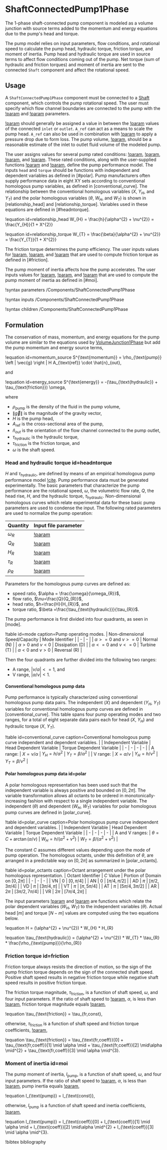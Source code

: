 # ShaftConnectedPump1Phase

The 1-phase shaft-connected pump component is modeled as a volume junction with source terms added to the momentum and energy equations due to the pump's head and torque.

The pump model relies on input parameters, flow conditions, and rotational speed to calculate the pump head, hydraulic torque, friction torque, and moment of inertia. Pump head and hydraulic torque are used in source terms to affect flow conditions coming out of the pump. Net torque (sum of hydraulic and friction torques) and moment of inertia are sent to the connected `Shaft` component and affect the rotational speed.

## Usage

A `ShaftConnectedPump1Phase` component must be connected to a [Shaft](Shaft.md) component, which controls the pump rotational speed. The user must specify which flow channel boundaries are connected to the pump with the [!param](/Components/ShaftConnectedPump1Phase/inlet) and [!param](/Components/ShaftConnectedPump1Phase/outlet) parameters.

[!param](/Components/ShaftConnectedPump1Phase/A_ref) should generally be assigned a value in between the [!param](/Components/FlowChannel1Phase/A) values of the connected `inlet` or `outlet`. `A_ref` can act as a means to scale the pump head. `A_ref` can also be used in combination with [!param](/Components/ShaftConnectedPump1Phase/K) to apply a pressure drop due to form loss.  The pump volume, [!param](/Components/ShaftConnectedPump1Phase/volume), should be a reasonable estimate of the inlet to outlet fluid volume of the modeled pump.

The user assigns values for several pump rated conditions: [!param](/Components/ShaftConnectedPump1Phase/omega_rated), [!param](/Components/ShaftConnectedPump1Phase/volumetric_rated), [!param](/Components/ShaftConnectedPump1Phase/head_rated), and [!param](/Components/ShaftConnectedPump1Phase/torque_rated). These rated conditions, along with the user-supplied functions [!param](/Components/ShaftConnectedPump1Phase/head) and [!param](/Components/ShaftConnectedPump1Phase/torque_hydraulic), define the pump performance model. The inputs `head` and `torque` should be functions with independent and dependent variables as defined in [#polar]. Pump manufacturers often supply performance data in eight XY sets according to conventional homologous pump variables, as defined in [conventional_curve]. The relationship between the conventional homologous variables ($X$, $Y_{H}$, and $Y_{T}$) and the polar homologous variables ($\theta$, $W_{H}$, and $W_{T}$) is shown in [relationship_head] and [relationship_torque]. Variables used in these equations are defined in [#headntorque].

!equation id=relationship_head
W_{H} = \frac{h}{\alpha^{2} + \nu^{2}} = \frac{Y_{H}}{1 + X^{2}}

!equation id=relationship_torque
W_{T} = \frac{\beta}{\alpha^{2} + \nu^{2}} = \frac{Y_{T}}{1 + X^{2}}

The friction torque determines the pump efficiency. The user inputs values for [!param](/Components/ShaftConnectedPump1Phase/tau_fr_coeff), [!param](/Components/ShaftConnectedPump1Phase/tau_fr_const), and [!param](/Components/ShaftConnectedPump1Phase/speed_cr_fr) that are used to compute friction torque as defined in [#friction].

The pump moment of inertia affects how the pump accelerates. The user inputs values for [!param](/Components/ShaftConnectedPump1Phase/inertia_coeff), [!param](/Components/ShaftConnectedPump1Phase/inertia_const), and [!param](/Components/ShaftConnectedPump1Phase/speed_cr_I) that are used to compute the pump moment of inertia as defined in [#moi].

!syntax parameters /Components/ShaftConnectedPump1Phase

!syntax inputs /Components/ShaftConnectedPump1Phase

!syntax children /Components/ShaftConnectedPump1Phase

## Formulation

The conservation of mass, momentum, and energy equations for the pump volume are similar to the equations used by [VolumeJunction1Phase](VolumeJunction1Phase.md) but add the pump momentum and energy source terms,

!equation id=momentum_source
S^{\text{momentum}} = \rho_{\text{pump}} \left \| \vec{g} \right \| H A_{\text{ref}} \cdot \hat{n}_{out},

and

!equation id=energy_source
S^{\text{energy}} = -(\tau_{\text{hydraulic}} + \tau_{\text{friction}}) \omega,


where

- $\rho_{\text{pump}}$ is the density of the fluid in the pump volume,
- $\left \| \vec{g} \right \|$ is the magnitude of the gravity vector,
- $H$ is the pump head,
- $A_{\text{ref}}$ is the cross-sectional area of the pump,
- $\hat{n}_{out}$ is the orientation of the flow channel connected to the pump outlet,
- $\tau_{\text{hydraulic}}$ is the hydraulic torque,
- $\tau_{\text{friction}}$ is the friction torque, and
- $\omega$ is the shaft speed.

### Head and hydraulic torque id=headntorque

$H$ and $\tau_{\text{hydraulic}}$, are defined by means of an empirical homologous pump performance model [!cite](CentrifugalPump). Pump performance data must be generated experimentally. The basic parameters that characterize the pump performance are the rotational speed, $\omega$, the volumetric flow rate, $Q$, the head rise, $H$, and the hydraulic torque, $\tau_{\text{hydraulic}}$. Non-dimensional homologous curves which relate experimental data for these basic pump parameters are used to condense the input. The following rated  parameters are used to normalize the pump operation:

| Quantity | Input file parameter |
| - | - |
| $\omega_{R}$ | [!param](/Components/ShaftConnectedPump1Phase/omega_rated) |
| $Q_{R}$ | [!param](/Components/ShaftConnectedPump1Phase/volumetric_rated) |
| $H_{R}$ | [!param](/Components/ShaftConnectedPump1Phase/head_rated) |
| $\tau_{R}$ | [!param](/Components/ShaftConnectedPump1Phase/torque_rated) |
| $\rho_{R}$ | [!param](/Components/ShaftConnectedPump1Phase/density_rated) |

Parameters for the homologous pump curves are defined as:

- speed ratio, $\alpha = \frac{\omega}{\omega_{R}}$,
- flow ratio, $\nu=\frac{Q}{Q_{R}}$,
- head ratio, $h=\frac{H}{H_{R}}$, and
- torque ratio, $\beta =\frac{\tau_{\text{hydraulic}}}{\tau_{R}}$.

The pump performance is first divided into four quadrants, as seen in [mode].

!table id=mode caption=Pump operating modes.
| Non-dimensional Speed/Capacity | Mode Identifier |
| - | - |
| $\alpha >= 0$ and $\nu >= 0$ | Normal (N) |
| $\alpha > 0$ and $\nu < 0$ | Dissipation (D) |
| $\alpha <= 0$ and $\nu <= 0$ | Turbine (T) |
| $\alpha < 0$ and $\nu > 0$ | Reversal (R) |

Then the four quadrants are further divided into the following two ranges:

- A range, $|\nu / \alpha| <= 1$, and
- V range, $|\alpha / \nu| < 1$.

#### Conventional homologous pump data

Pump performance is typically characterized using conventional homologous pump data pairs. The independent ($X$) and dependent ($Y_{H}$, $Y_{T}$) variables for conventional homologous pump curves are defined in [conventional_curve].  This table spans four pump operating modes and two ranges, for a total of eight separate data pairs each for head ($X$, $Y_{H}$) and hydraulic torque ($X$, $Y_{T}$).

!table id=conventional_curve caption=Conventional homologous pump curve independent and dependent variables.
| | Independent Variable | Head Dependent Variable | Torque Dependent Variable |
| - | - | - | - |
| A range: | $X = \nu / \alpha$ | $Y_{H} = h / \alpha^{2}$ | $Y_{T} = \beta / \alpha^{2}$ |
| V range: | $X = \alpha / \nu$ | $Y_{H} = h / \nu^{2}$ | $Y_{T} = \beta / \nu^{2}$ |

#### Polar homologous pump data id=polar

A polar homologous representation has been used such that the independent variable is always positive and bounded on $[0, 2\pi]$. The variable transformation allows all octants to be ordered in monotonically-increasing fashion with respect to a single independent variable. The independent ($\theta$) and dependent ($W_{H}$, $W_{T}$) variables for polar homologous pump curves are defined in [polar_curve].

!table id=polar_curve caption=Polar homologous pump curve independent and dependent variables.
| | Independent Variable | Head Dependent Variable | Torque Dependent Variable |
| - | - | - | - |
| A and V ranges: | $\theta = C + \arctan(\alpha / \nu)$ | $W_{H} = h / (\alpha^{2} +\nu^{2})$ | $W_{T} = \beta / (\alpha^{2} +\nu^{2})$ |

The constant $C$ assumes different values depending upon the mode of pump operation. The homologous octants, under this definition of $\theta$, are arranged in a predictable way on
$[0,2\pi]$ as summarized in [polar_octants].

!table id=polar_octants caption=Octant arrangement under the polar homologous representation.
| Octant Identifier | $C$ Value | Portion of Domain on $[0,2\pi]$ |
| - | - | - |
| VN | $0$ | $[0,\pi/4]$ |
| AN | $0$ | $[\pi/4,\pi/2]$ |
| AD | $\pi$ | $[\pi/2,3\pi/4]$ |
| VD | $\pi$ | $[3\pi/4,\pi]$ |
| VT | $\pi$ | $[\pi,5\pi/4]$ |
| AT | $\pi$ | $[5\pi/4,3\pi/2]$ |
| AR | $2\pi$ | $[3\pi/2,7\pi/4]$ |
| VR | $2\pi$ | $[7\pi/4,2\pi]$ |

The input parameters [!param](/Components/ShaftConnectedPump1Phase/head) and [!param](/Components/ShaftConnectedPump1Phase/torque_hydraulic) are functions which relate the polar dependent variables ($W_{H}$, $W_{T}$) to the independent variables ($\theta$). Actual head $[m]$ and torque $[N-m]$ values are computed using the two equations below.

!equation
H = (\alpha^{2} + \nu^{2}) * W_{H} * H_{R}

!equation
\tau_{\text{hydraulic}} = (\alpha^{2} + \nu^{2}) * W_{T} * \tau_{R} * \frac{\rho_{\text{pump}}}{\rho_{R}}

### Friction torque id=friction

Friction torque always resists the direction of motion, so the sign of the pump friction torque depends on the sign of the connected shaft speed. Positive shaft speed results in negative friction torque while negative shaft speed results in positive friction torque.

The friction torque magnitude, $\tau_{\text{friction}}$, is a function of shaft speed, $\omega$, and four input parameters. If the ratio of shaft speed to [!param](/Components/ShaftConnectedPump1Phase/omega_rated), $\alpha$, is less than [!param](/Components/ShaftConnectedPump1Phase/speed_cr_fr), friction torque magnitude equals [!param](/Components/ShaftConnectedPump1Phase/tau_fr_const),

!equation
\tau_{\text{friction}} = \tau_{fr,const},


otherwise, $\tau_{\text{friction}}$ is a function of shaft speed and friction torque coefficients, [!param](/Components/ShaftConnectedPump1Phase/tau_fr_coeff),

!equation
\tau_{\text{friction}} = \tau_{\text{fr,coeff}}[0] + \tau_{\text{fr,coeff}}[1] \mid \alpha \mid + \tau_{\text{fr,coeff}}[2] \mid\alpha \mid^{2} + \tau_{\text{fr,coeff}}[3] \mid \alpha \mid^{3}.



### Moment of inertia id=moi

The pump moment of inertia, $I_{\text{pump}}$, is a function of shaft speed, $\omega$, and four input parameters. If the ratio of shaft speed to [!param](/Components/ShaftConnectedPump1Phase/omega_rated), $\alpha$, is less than [!param](/Components/ShaftConnectedPump1Phase/speed_cr_I), pump inertia equals [!param](/Components/ShaftConnectedPump1Phase/inertia_const),

!equation
I_{\text{pump}} = I_{\text{const}},


otherwise, $I_{\text{pump}}$ is a function of shaft speed and inertia coefficients, [!param](/Components/ShaftConnectedPump1Phase/inertia_coeff),

!equation
I_{\text{pump}} = I_{\text{coeff}}[0] + I_{\text{coeff}}[1] \mid \alpha \mid + I_{\text{coeff}}[2] \mid\alpha \mid^{2} + I_{\text{coeff}}[3] \mid \alpha \mid^{3}.


!bibtex bibliography
